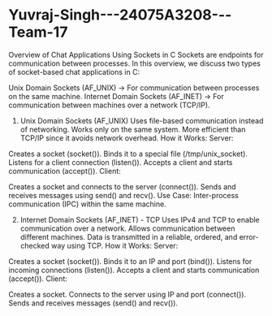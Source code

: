# Yuvraj-Singh---24075A3208---Team-17 
Overview of Chat Applications Using Sockets in C
Sockets are endpoints for communication between processes. In this overview, we discuss two types of socket-based chat applications in C:

Unix Domain Sockets (AF_UNIX) → For communication between processes on the same machine.
Internet Domain Sockets (AF_INET) → For communication between machines over a network (TCP/IP).
1. Unix Domain Sockets (AF_UNIX)
Uses file-based communication instead of networking.
Works only on the same system.
More efficient than TCP/IP since it avoids network overhead.
How it Works:
Server:

Creates a socket (socket()).
Binds it to a special file (/tmp/unix_socket).
Listens for a client connection (listen()).
Accepts a client and starts communication (accept()).
Client:

Creates a socket and connects to the server (connect()).
Sends and receives messages using send() and recv().
Use Case: Inter-process communication (IPC) within the same machine.

2. Internet Domain Sockets (AF_INET) - TCP
Uses IPv4 and TCP to enable communication over a network.
Allows communication between different machines.
Data is transmitted in a reliable, ordered, and error-checked way using TCP.
How it Works:
Server:

Creates a socket (socket()).
Binds it to an IP and port (bind()).
Listens for incoming connections (listen()).
Accepts a client and starts communication (accept()).
Client:

Creates a socket.
Connects to the server using IP and port (connect()).
Sends and receives messages (send() and recv()).
